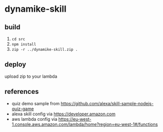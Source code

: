 # dynamike-skill

## build

1. `cd src` 
2. `npm install`
3. `zip -r ../dynamike-skill.zip .`

## deploy

upload zip to your lambda

## references

* quiz demo sample from https://github.com/alexa/skill-sample-nodejs-quiz-game
* alexa skill config via https://developer.amazon.com
* aws lambda config via https://eu-west-1.console.aws.amazon.com/lambda/home?region=eu-west-1#/functions